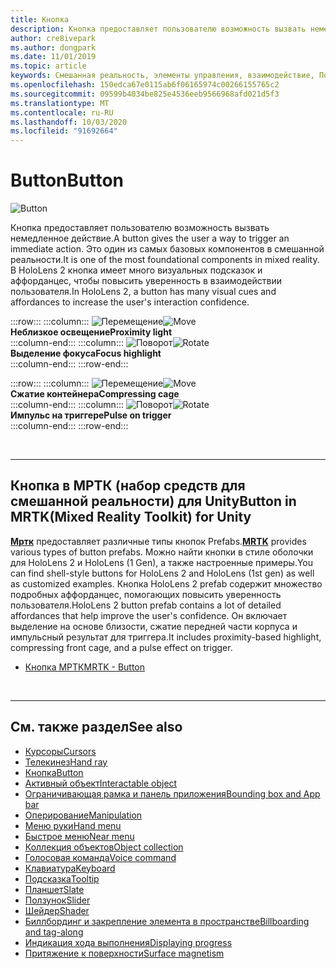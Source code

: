 ```yaml
---
title: Кнопка
description: Кнопка предоставляет пользователю возможность вызвать немедленное действие. Это один из самых базовых компонентов в смешанной реальности.
author: cre8ivepark
ms.author: dongpark
ms.date: 11/01/2019
ms.topic: article
keywords: Смешанная реальность, элементы управления, взаимодействие, Пользовательский интерфейс, UX
ms.openlocfilehash: 150edca67e0115ab6f06165974c00266155765c2
ms.sourcegitcommit: 09599b4034be825e4536eeb9566968afd021d5f3
ms.translationtype: MT
ms.contentlocale: ru-RU
ms.lasthandoff: 10/03/2020
ms.locfileid: "91692664"
---
```

# <a name="button"></a><span data-ttu-id="5952e-105">Button</span><span class="sxs-lookup"><span data-stu-id="5952e-105">Button</span></span>

![Button](images/UX_Hero_Button.jpg)

<span data-ttu-id="5952e-107">Кнопка предоставляет пользователю возможность вызвать немедленное действие.</span><span class="sxs-lookup"><span data-stu-id="5952e-107">A button gives the user a way to trigger an immediate action.</span></span> <span data-ttu-id="5952e-108">Это один из самых базовых компонентов в смешанной реальности.</span><span class="sxs-lookup"><span data-stu-id="5952e-108">It is one of the most foundational components in mixed reality.</span></span> <span data-ttu-id="5952e-109">В HoloLens 2 кнопка имеет много визуальных подсказок и аффорданцес, чтобы повысить уверенность в взаимодействии пользователя.</span><span class="sxs-lookup"><span data-stu-id="5952e-109">In HoloLens 2, a button has many visual cues and affordances to increase the user's interaction confidence.</span></span> 


:::row:::
    :::column:::
       <span data-ttu-id="5952e-110">![Перемещение](images/UX_Button_Affordance_ProximityLight.jpg)</span><span class="sxs-lookup"><span data-stu-id="5952e-110">![Move](images/UX_Button_Affordance_ProximityLight.jpg)</span></span><br>
       <span data-ttu-id="5952e-111">**Неблизкое освещение**</span><span class="sxs-lookup"><span data-stu-id="5952e-111">**Proximity light**</span></span><br>
    :::column-end:::
    :::column:::
       <span data-ttu-id="5952e-112">![Поворот](images/UX_Button_Affordance_FocusHighlight.jpg)</span><span class="sxs-lookup"><span data-stu-id="5952e-112">![Rotate](images/UX_Button_Affordance_FocusHighlight.jpg)</span></span><br>
        <span data-ttu-id="5952e-113">**Выделение фокуса**</span><span class="sxs-lookup"><span data-stu-id="5952e-113">**Focus highlight**</span></span><br>
    :::column-end:::
:::row-end:::

:::row:::
    :::column:::
       <span data-ttu-id="5952e-114">![Перемещение](images/UX_Button_Affordance_Compression.jpg)</span><span class="sxs-lookup"><span data-stu-id="5952e-114">![Move](images/UX_Button_Affordance_Compression.jpg)</span></span><br>
       <span data-ttu-id="5952e-115">**Сжатие контейнера**</span><span class="sxs-lookup"><span data-stu-id="5952e-115">**Compressing cage**</span></span><br>
    :::column-end:::
    :::column:::
       <span data-ttu-id="5952e-116">![Поворот](images/UX_Button_Affordance_Pulse.jpg)</span><span class="sxs-lookup"><span data-stu-id="5952e-116">![Rotate](images/UX_Button_Affordance_Pulse.jpg)</span></span><br>
        <span data-ttu-id="5952e-117">**Импульс на триггере**</span><span class="sxs-lookup"><span data-stu-id="5952e-117">**Pulse on trigger**</span></span><br>
    :::column-end:::
:::row-end:::

<br>


---

## <a name="button-in-mrtkmixed-reality-toolkit-for-unity"></a><span data-ttu-id="5952e-118">Кнопка в МРТК (набор средств для смешанной реальности) для Unity</span><span class="sxs-lookup"><span data-stu-id="5952e-118">Button in MRTK(Mixed Reality Toolkit) for Unity</span></span>
<span data-ttu-id="5952e-119">**[Мртк](https://github.com/Microsoft/MixedRealityToolkit-Unity)** предоставляет различные типы кнопок Prefabs.</span><span class="sxs-lookup"><span data-stu-id="5952e-119">**[MRTK](https://github.com/Microsoft/MixedRealityToolkit-Unity)** provides various types of button prefabs.</span></span> <span data-ttu-id="5952e-120">Можно найти кнопки в стиле оболочки для HoloLens 2 и HoloLens (1 Gen), а также настроенные примеры.</span><span class="sxs-lookup"><span data-stu-id="5952e-120">You can find shell-style buttons for HoloLens 2 and HoloLens (1st gen) as well as customized examples.</span></span> <span data-ttu-id="5952e-121">Кнопка HoloLens 2 prefab содержит множество подробных аффорданцес, помогающих повысить уверенность пользователя.</span><span class="sxs-lookup"><span data-stu-id="5952e-121">HoloLens 2 button prefab contains a lot of detailed affordances that help improve the user's confidence.</span></span> <span data-ttu-id="5952e-122">Он включает выделение на основе близости, сжатие передней части корпуса и импульсный результат для триггера.</span><span class="sxs-lookup"><span data-stu-id="5952e-122">It includes proximity-based highlight, compressing front cage, and a pulse effect on trigger.</span></span>

* [<span data-ttu-id="5952e-123">Кнопка МРТК</span><span class="sxs-lookup"><span data-stu-id="5952e-123">MRTK - Button</span></span>](https://microsoft.github.io/MixedRealityToolkit-Unity/Documentation/README_Button.html)



<br>

---


## <a name="see-also"></a><span data-ttu-id="5952e-124">См. также раздел</span><span class="sxs-lookup"><span data-stu-id="5952e-124">See also</span></span>

* [<span data-ttu-id="5952e-125">Курсоры</span><span class="sxs-lookup"><span data-stu-id="5952e-125">Cursors</span></span>](cursors.md)
* [<span data-ttu-id="5952e-126">Телекинез</span><span class="sxs-lookup"><span data-stu-id="5952e-126">Hand ray</span></span>](point-and-commit.md)
* [<span data-ttu-id="5952e-127">Кнопка</span><span class="sxs-lookup"><span data-stu-id="5952e-127">Button</span></span>](button.md)
* [<span data-ttu-id="5952e-128">Активный объект</span><span class="sxs-lookup"><span data-stu-id="5952e-128">Interactable object</span></span>](interactable-object.md)
* [<span data-ttu-id="5952e-129">Ограничивающая рамка и панель приложения</span><span class="sxs-lookup"><span data-stu-id="5952e-129">Bounding box and App bar</span></span>](app-bar-and-bounding-box.md)
* [<span data-ttu-id="5952e-130">Оперирование</span><span class="sxs-lookup"><span data-stu-id="5952e-130">Manipulation</span></span>](direct-manipulation.md)
* [<span data-ttu-id="5952e-131">Меню руки</span><span class="sxs-lookup"><span data-stu-id="5952e-131">Hand menu</span></span>](hand-menu.md)
* [<span data-ttu-id="5952e-132">Быстрое меню</span><span class="sxs-lookup"><span data-stu-id="5952e-132">Near menu</span></span>](near-menu.md)
* [<span data-ttu-id="5952e-133">Коллекция объектов</span><span class="sxs-lookup"><span data-stu-id="5952e-133">Object collection</span></span>](object-collection.md)
* [<span data-ttu-id="5952e-134">Голосовая команда</span><span class="sxs-lookup"><span data-stu-id="5952e-134">Voice command</span></span>](voice-input.md)
* [<span data-ttu-id="5952e-135">Клавиатура</span><span class="sxs-lookup"><span data-stu-id="5952e-135">Keyboard</span></span>](keyboard.md)
* [<span data-ttu-id="5952e-136">Подсказка</span><span class="sxs-lookup"><span data-stu-id="5952e-136">Tooltip</span></span>](tooltip.md)
* [<span data-ttu-id="5952e-137">Планшет</span><span class="sxs-lookup"><span data-stu-id="5952e-137">Slate</span></span>](slate.md)
* [<span data-ttu-id="5952e-138">Ползунок</span><span class="sxs-lookup"><span data-stu-id="5952e-138">Slider</span></span>](slider.md)
* [<span data-ttu-id="5952e-139">Шейдер</span><span class="sxs-lookup"><span data-stu-id="5952e-139">Shader</span></span>](shader.md)
* [<span data-ttu-id="5952e-140">Биллбординг и закрепление элемента в пространстве</span><span class="sxs-lookup"><span data-stu-id="5952e-140">Billboarding and tag-along</span></span>](billboarding-and-tag-along.md)
* [<span data-ttu-id="5952e-141">Индикация хода выполнения</span><span class="sxs-lookup"><span data-stu-id="5952e-141">Displaying progress</span></span>](progress.md)
* [<span data-ttu-id="5952e-142">Притяжение к поверхности</span><span class="sxs-lookup"><span data-stu-id="5952e-142">Surface magnetism</span></span>](surface-magnetism.md)
